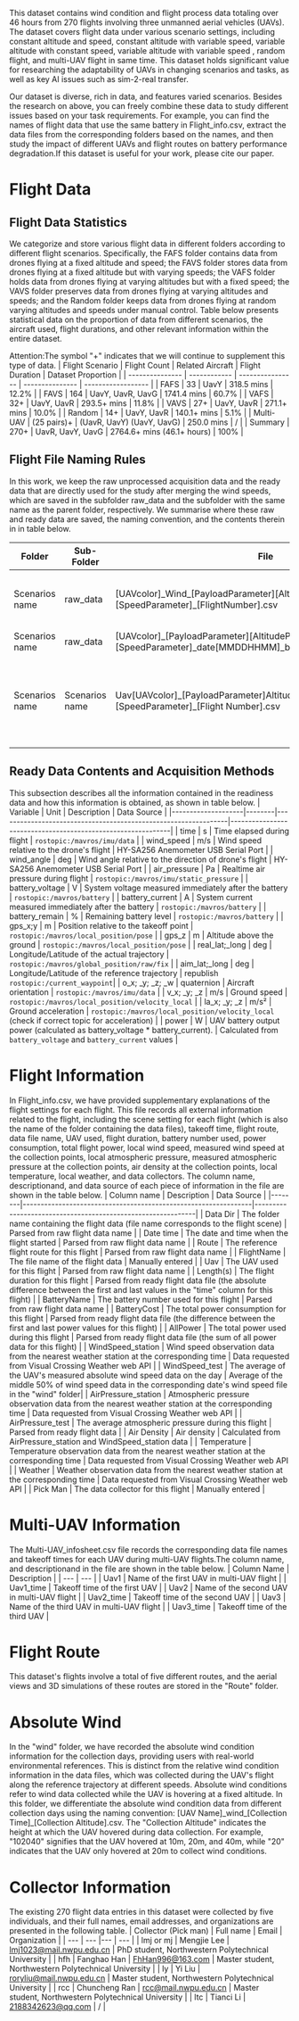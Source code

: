This dataset contains wind condition and flight process data totaling over 46 hours from 270 flights involving three unmanned aerial vehicles (UAVs). The dataset covers flight data under various scenario settings, including constant altitude and speed, constant altitude with variable speed, variable altitude with constant speed, variable altitude with variable speed , random flight, and multi-UAV flight in same time. This dataset holds significant value for researching the adaptability of UAVs in changing scenarios and tasks, as well as key AI issues such as sim-2-real transfer.

Our dataset is diverse, rich in data, and features varied scenarios. Besides the research on above, you can freely combine these data to study different issues based on your task requirements. For example, you can find the names of flight data that use the same battery in Flight_info.csv, extract the data files from the corresponding folders based on the names, and then study the impact of different UAVs and flight routes on battery performance degradation.If this dataset is useful for your work, please cite our paper.

# Flight Data
## Flight Data Statistics
We categorize and store various flight data in different folders according to different flight scenarios. Specifically, the FAFS folder contains data from drones flying at a fixed altitude and speed; the FAVS folder stores data from drones flying at a fixed altitude but with varying speeds; the VAFS folder holds data from drones flying at varying altitudes but with a fixed speed; the VAVS folder preserves data from drones flying at varying altitudes and speeds; and the Random folder keeps data from drones flying at random varying altitudes and speeds under manual control. Table below presents statistical data on the proportion of data from different scenarios, the aircraft used, flight durations, and other relevant information within the entire dataset.

Attention:The symbol "+" indicates that we will continue to supplement this type of data.
| Flight Scenario | Flight Count | Related Aircraft | Flight Duration | Dataset Proportion |
| --------------- | ------------ | ---------------- | --------------- | ------------------ |
| FAFS            | 33           | UavY             | 318.5 mins      | 12.2%            |
| FAVS            | 164          | UavY, UavR, UavG | 1741.4 mins     | 60.7%             |
| VAFS            | 32+          | UavY, UavR       | 293.5+ mins      | 11.8%              |
| VAVS            | 27+          | UavY, UavR       | 271.1+ mins      | 10.0%             |
| Random          | 14+          | UavY, UavR       | 140.1+ mins      | 5.1%               |
| Multi-UAV       | (25 pairs)+  | (UavR, UavY) (UavY, UavG) | 250.0 mins    | /                |
| Summary         | 270+         | UavR, UavY, UavG | 2764.6+ mins (46.1+ hours) | 100%             |
## Flight File Naming Rules
In this work, we keep the raw unprocessed acquisition data and the ready data that are directly used for the study after merging the wind speeds, which are saved in the subfolder raw_data and the subfolder with the same name as the parent folder, respectively. We summarise where these raw and ready data are saved, the naming convention, and the contents therein in in table below.

| Folder       | Sub-Folder | File | Content |
|----------------|----------|----------|----------|
|Scenarios name|raw\_data| \[UAVcolor\]\_Wind\_\[PayloadParameter\]\[AltitudeParameter\]\[SpeedParameter\]\_\[FlightNumber\]\.csv |Raw wind speed and wind angle data|
|Scenarios name|raw\_data| \[UAVcolor\]\_\[PayloadParameter\]\[AltitudeParameter\]\[SpeedParameter\]\_date\[MMDDHHMM\]\_b\[BatteryCode\]\_\[Collector\]\.csv|Raw flight data|
|Scenarios name|Scenarios name| Uav\[UAVcolor\]\_\[PayloadParameter\]AltitudeParameter\]\[SpeedParameter\]\_\[Flight Number\]\.csv|**Ready Data**:flight data combined wind speed and wind angle |
## Ready Data Contents and Acquisition Methods
This subsection describes all the information contained in the readiness data and how this information is obtained, as shown in table below.
| Variable           | Unit   | Description                                                    | Data Source                                                 |
|--------------------|--------|----------------------------------------------------------------|-------------------------------------------------------------|
| time               | s      | Time elapsed during flight                                   | `rostopic:/mavros/imu/data`                                  |
| wind_speed         | m/s    | Wind speed relative to the drone's flight                      | HY-SA256 Anemometer USB Serial Port                          |
| wind_angle         | deg    | Wind angle relative to the direction of drone's flight         | HY-SA256 Anemometer USB Serial Port                          |
| air_pressure       | Pa     | Realtime air pressure during flight                           | `rostopic:/mavros/imu/static_pressure`                       |
| battery_voltage    | V      | System voltage measured immediately after the battery         | `rostopic:/mavros/battery`                                  |
| battery_current    | A      | System current measured immediately after the battery           | `rostopic:/mavros/battery`                                  |
| battery_remain     | %      | Remaining battery level                                     | `rostopic:/mavros/battery`                                  |
| gps_x;y            | m      | Position relative to the takeoff point                    | `rostopic:/mavros/local_position/pose`                       |
| gps_z              | m      | Altitude above the ground                                 | `rostopic:/mavros/local_position/pose`                       |
| real_lat;_long     | deg    | Longitude/Latitude of the actual trajectory                     | `rostopic:/mavros/global_position/raw/fix`                   |
| aim_lat;_long      | deg    | Longitude/Latitude of the reference trajectory                  | republish `rostopic:/current_waypoint`|
| o_x; _y; _z; _w    | quaternion | Aircraft orientation                                          | `rostopic:/mavros/imu/data`                                  |
| v_x; _y; _z        | m/s    | Ground speed                                                  | `rostopic:/mavros/local_position/velocity_local`             |
| la_x; _y; _z       | m/s²   | Ground acceleration                                           | `rostopic:/mavros/local_position/velocity_local` (check if correct topic for acceleration) |
| power              | W      | UAV battery output power (calculated as battery_voltage * battery_current). | Calculated from `battery_voltage` and `battery_current` values |

# Flight Information
In Flight_info.csv, we have provided supplementary explanations of the flight settings for each flight. This file records all external information related to the flight, including the scene setting for each flight (which is also the name of the folder containing the data files), takeoff time, flight route, data file name, UAV used, flight duration, battery number used, power consumption, total flight power, local wind speed, measured wind speed at the collection points, local atmospheric pressure, measured atmospheric pressure at the collection points, air density at the collection points, local temperature, local weather, and data collectors. The column name, descriptionand, and data source of each piece of information in the file are shown in the table below.
| Column name | Description | Data Source |
|--------|----------------------------------------------------------------|-------------------------------------------------------------|
| Data Dir    | The folder name containing the flight data (file name corresponds to the flight scene) | Parsed from raw flight data name |
| Date time   | The date and time when the flight started | Parsed from raw flight data name |
| Route       | The reference flight route for this flight | Parsed from raw flight data name |
| FlightName  | The file name of the flight data | Manually entered |
| Uav         | The UAV used for this flight | Parsed from raw flight data name |
| Length(s)   | The flight duration for this flight | Parsed from ready flight data file (the absolute difference between the first and last values in the "time" column for this flight) |
| BatteryName | The battery number used for this flight | Parsed from raw flight data name |
| BatteryCost | The total power consumption for this flight | Parsed from ready flight data file  (the difference between the first and last power values for this flight) |
| AllPower    | The total power used during this flight | Parsed from ready flight data file  (the sum of all power data for this flight) |
| WindSpeed_station | Wind speed observation data from the nearest weather station at the corresponding time | Data requested from Visual Crossing Weather web API |
| WindSpeed_test | The average of the UAV's measured absolute wind speed data on the day | Average of the middle 50% of wind speed data in the corresponding date's wind speed file in the "wind" folder|
| AirPressure_station | Atmospheric pressure observation data from the nearest weather station at the corresponding time | Data requested from Visual Crossing Weather web API |
| AirPressure_test | The average atmospheric pressure during this flight | Parsed from ready flight data |
| Air Density   | Air density | Calculated from AirPressure_station and WindSpeed_station data |
| Temperature | Temperature observation data from the nearest weather station at the corresponding time | Data requested from Visual Crossing Weather web API |
| Weather     | Weather observation data from the nearest weather station at the corresponding time | Data requested from Visual Crossing Weather web API |
| Pick Man    | The data collector for this flight | Manually entered |

# Multi-UAV Information
The Multi-UAV_infosheet.csv file records the corresponding data file names and takeoff times for each UAV during multi-UAV flights.The column name, and descriptionand in the file are shown in the table below.
| Column Name | Description |
| --- | --- |
| Uav1 | Name of the first UAV in multi-UAV flight |
| Uav1_time | Takeoff time of the first UAV |
| Uav2 | Name of the second UAV in multi-UAV flight |
| Uav2_time | Takeoff time of the second UAV |
| Uav3 | Name of the third UAV in multi-UAV flight |
| Uav3_time | Takeoff time of the third UAV |

# Flight Route
This dataset's flights involve a total of five different routes, and the aerial views and 3D simulations of these routes are stored in the "Route" folder.

# Absolute Wind
In the "wind" folder, we have recorded the absolute wind condition information for the collection days, providing users with real-world environmental references. This is distinct from the relative wind condition information in the data files, which was collected during the UAV's flight along the reference trajectory at different speeds. Absolute wind conditions refer to wind data collected while the UAV is hovering at a fixed altitude. In this folder, we differentiate the absolute wind condition data from different collection days using the naming convention: \[UAV Name\]\_wind\_\[Collection Time\]_\[Collection Altitude\].csv. The "Collection Altitude" indicates the height at which the UAV hovered during data collection. For example, "102040" signifies that the UAV hovered at 10m, 20m, and 40m, while "20" indicates that the UAV only hovered at 20m to collect wind conditions.

# Collector Information
The existing 270 flight data entries in this dataset were collected by five individuals, and their full names, email addresses, and organizations are presented in the following table.
| Collector (Pick man) | Full name | Email | Organization |
| --- | --- |--- | --- |
| lmj or mj  | Mengjie Lee | lmj1023@mail.nwpu.edu.cn | PhD student, Northwestern Polytechnical University  |
| hfh | Fanghao Han | FhHan996@163.com | Master student, Northwestern Polytechnical University |
| ly | Yi Liu | roryliu@mail.nwpu.edu.cn | Master student, Northwestern Polytechnical University |
| rcc | Chuncheng Ran | rcc@mail.nwpu.edu.cn | Master student, Northwestern Polytechnical University |
| ltc | Tianci Li | 2188342623@qq.com |  /  |
